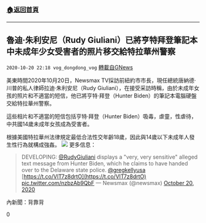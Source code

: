 ###  [:house:返回首頁](https://github.com/ourhimalayas/txt)
---

## 魯迪·朱利安尼（Rudy Giuliani）已將亨特拜登筆記本中未成年少女受害者的照片移交給特拉華州警察
`2020-10-20 22:18 vog_dongdong_vog` [轉載自GNews](https://gnews.org/zh-hant/437178/)

美東時間2020年10月20日，Newsmax TV採訪前紐約市市長，現任總統唐納德·川普的私人律師拉迪·朱利安尼（Rudy Giuliani），在接受采訪時稱，由於未成年女孩的照片和不適當的短信，他已將亨特·拜登（Hunter Biden）的筆記本電腦硬盤交給特拉華州警察。

這些相片和不適當的短信包括亨特·拜登（Hunter Biden）吸毒，虐童，性虐待，中共國14歲未成年女孩成為受害者。

根據美國特拉華州法律規定最低合法性交年齡18歲，因此與14歲以下未成年人發生性行為就構成強姦。
![]()![](https://gnews-media-offload.s3.amazonaws.com/wp-content/uploads/2020/10/20214910/image-117.png)
更多信息：

> DEVELOPING: [@RudyGiuliani](https://twitter.com/RudyGiuliani?ref_src=twsrc%5Etfw) displays a "very, very sensitive" alleged text message from Hunter Biden, which he claims to have handed over to the Delaware state police. [@gregkellyusa](https://twitter.com/gregkellyusa?ref_src=twsrc%5Etfw) [https://t.co/VlT7z8drtO](https://t.co/VlT7z8drtO) [pic.twitter.com/nzbzAb9QbF](https://t.co/nzbzAb9QbF)
> — Newsmax (@newsmax) [October 20, 2020](https://twitter.com/newsmax/status/1318699372985679880?ref_src=twsrc%5Etfw)

內新聞：背靠背

0
